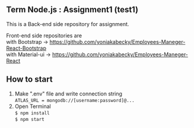 ## Term Node.js : Assignment1 (test1)
  
This is a Back-end side repository for assignment.  
  
Front-end side repositories are  
with Bootstrap -> https://github.com/yoniakabecky/Employees-Maneger-React-Bootstrap  
with Material-ui -> https://github.com/yoniakabecky/Employees-Maneger-React
  
  
## How to start
  
  1. Make ".env" file and write connection string  
    ```ATLAS_URL = mongodb://[username:password]@...```
  2. Open Terminal  
    ```$ npm install```  
    ```$ npm start```
